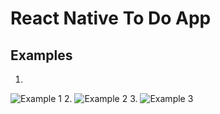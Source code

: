 # React Native To Do App

## Examples

1.
![Example 1](images/1.png)
2.
![Example 2](images/2.png)
3.
![Example 3](images/3.png)
